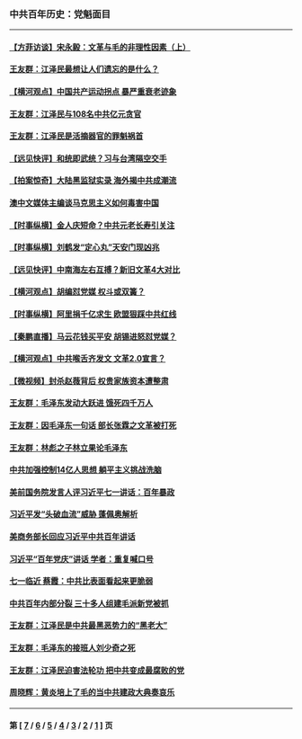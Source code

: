 ### 中共百年历史：党魁面目
---
#### [【方菲访谈】宋永毅：文革与毛的非理性因素（上）](../../pages/nf1176107/n13469956.md?01120430) 
#### [王友群：江泽民最想让人们遗忘的是什么？](../../pages/nf1176107/n13408949.md?01120430) 
#### [【横河观点】中国共产运动拐点 暴严重衰老迹象](../../pages/nf1176107/n13388333.md?01120430) 
#### [王友群：江泽民与108名中共亿元贪官](../../pages/nf1176107/n13352358.md?01120430) 
#### [王友群：江泽民是活摘器官的罪魁祸首](../../pages/nf1176107/n13336903.md?01120430) 
#### [【远见快评】和统即武统？习与台湾隔空交手](../../pages/nf1176107/n13297739.md?01120430) 
#### [【拍案惊奇】大陆黑监狱实录 海外揭中共成潮流](../../pages/nf1176107/n13288853.md?01120430) 
#### [澳中文媒体主编谈马克思主义如何毒害中国](../../pages/nf1176107/n13257387.md?01120430) 
#### [【时事纵横】金人庆短命？中共元老长寿引关注](../../pages/nf1176107/n13217934.md?01120430) 
#### [【时事纵横】刘鹤发“定心丸”天安门现凶兆](../../pages/nf1176107/n13215416.md?01120430) 
#### [【远见快评】中南海左右互搏？新旧文革4大对比](../../pages/nf1176107/n13214745.md?01120430) 
#### [【横河观点】胡编怼党媒 权斗或双簧？](../../pages/nf1176107/n13210864.md?01120430) 
#### [【时事纵横】阿里捐千亿求生 欧盟狠踩中共红线](../../pages/nf1176107/n13206431.md?01120430) 
#### [【秦鹏直播】马云花钱买平安 胡锡进怒怼党媒？](../../pages/nf1176107/n13206392.md?01120430) 
#### [【横河观点】中共喉舌齐发文 文革2.0宣言？](../../pages/nf1176107/n13201248.md?01120430) 
#### [【微视频】封杀赵薇背后 权贵家族资本遭整肃](../../pages/nf1176107/n13197798.md?01120430) 
#### [王友群：毛泽东发动大跃进 饿死四千万人](../../pages/nf1176107/n13177158.md?01120430) 
#### [王友群：因毛泽东一句话 部长张霖之文革被打死](../../pages/nf1176107/n13161711.md?01120430) 
#### [王友群：林彪之子林立果论毛泽东](../../pages/nf1176107/n13128622.md?01120430) 
#### [中共加强控制14亿人思想 躺平主义挑战洗脑](../../pages/nf1176107/n13094299.md?01120430) 
#### [美前国务院发言人评习近平七一讲话：百年暴政](../../pages/nf1176107/n13066986.md?01120430) 
#### [习近平发“头破血流”威胁 蓬佩奥解析](../../pages/nf1176107/n13063604.md?01120430) 
#### [美商务部长回应习近平中共百年讲话](../../pages/nf1176107/n13062903.md?01120430) 
#### [习近平“百年党庆”讲话 学者：重复喊口号](../../pages/nf1176107/n13061411.md?01120430) 
#### [七一临近 蔡霞：中共比表面看起来更脆弱](../../pages/nf1176107/n13056418.md?01120430) 
#### [中共百年内部分裂 三十多人组建毛派新党被抓](../../pages/nf1176107/n13044023.md?01120430) 
#### [王友群：江泽民是中共最黑恶势力的“黑老大”](../../pages/nf1176107/n13022180.md?01120430) 
#### [王友群：毛泽东的接班人刘少奇之死](../../pages/nf1176107/n12991772.md?01120430) 
#### [王友群：江泽民迫害法轮功 把中共变成最腐败的党](../../pages/nf1176107/n12947347.md?01120430) 
#### [周晓辉：黄炎培上了毛的当中共建政大典奏哀乐](../../pages/nf1176107/n12942780.md?01120430) 

---
#### 第 [ [7](./7.md?01120430) / [6](./6.md?01120430) / [5](./5.md?01120430) / [4](./4.md?01120430) / [3](./3.md?01120430) / [2](./2.md?01120430) / [1](./1.md?01120430) ] 页
